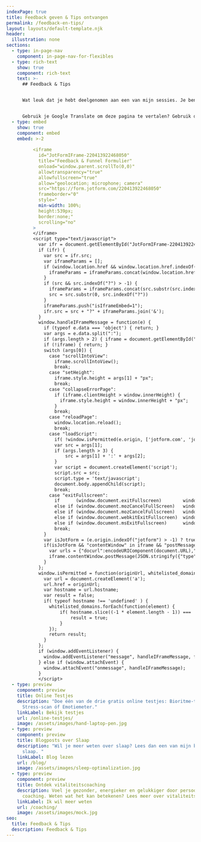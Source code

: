```yaml
---
indexPage: true
title: Feedback geven & Tips ontvangen
permalink: /feedback-en-tips/
layout: layouts/default-template.njk
header:
  illustration: none
sections:
  - type: in-page-nav
    component: in-page-nav-for-flexibles
  - type: rich-text
    show: true
    component: rich-text
    text: >-
      ## Feedback & Tips


      Wat leuk dat je hebt deelgenomen aan een van mijn sessies. Je bent op deze pagina terecht gekomen omdat je hebt meegedaan aan of een van mijn masterclasses, teamsessies of workshops. Zou je kort willen vertellen wat je van de sessie vond? Daar maak je mij heel blij mee! Je kan dan ook gelijk aangeven of je de adviezen en tips wil ontvangen waar ik tijdens de sessie over vertelde.


      Gebruik je Google Translate om deze pagina te vertalen? Gebruik dan deze [link](https://form.jotform.com/220413922468050) in plaats van het veld hieronder.
  - type: embed
    show: true
    component: embed
    embed: >-2
      
          <iframe
            id="JotFormIFrame-220413922468050"
            title="Feedback & Funnel Formulier"
            onload="window.parent.scrollTo(0,0)"
            allowtransparency="true"
            allowfullscreen="true"
            allow="geolocation; microphone; camera"
            src="https://form.jotform.com/220413922468050"
            frameborder="0"
            style="
            min-width: 100%;
            height:539px;
            border:none;"
            scrolling="no"
          >
          </iframe>
          <script type="text/javascript">
            var ifr = document.getElementById("JotFormIFrame-220413922468050");
            if (ifr) {
              var src = ifr.src;
              var iframeParams = [];
              if (window.location.href && window.location.href.indexOf("?") > -1) {
                iframeParams = iframeParams.concat(window.location.href.substr(window.location.href.indexOf("?") + 1).split('&'));
              }
              if (src && src.indexOf("?") > -1) {
                iframeParams = iframeParams.concat(src.substr(src.indexOf("?") + 1).split("&"));
                src = src.substr(0, src.indexOf("?"))
              }
              iframeParams.push("isIframeEmbed=1");
              ifr.src = src + "?" + iframeParams.join('&');
            }
            window.handleIFrameMessage = function(e) {
              if (typeof e.data === 'object') { return; }
              var args = e.data.split(":");
              if (args.length > 2) { iframe = document.getElementById("JotFormIFrame-" + args[(args.length - 1)]); } else { iframe = document.getElementById("JotFormIFrame"); }
              if (!iframe) { return; }
              switch (args[0]) {
                case "scrollIntoView":
                  iframe.scrollIntoView();
                  break;
                case "setHeight":
                  iframe.style.height = args[1] + "px";
                  break;
                case "collapseErrorPage":
                  if (iframe.clientHeight > window.innerHeight) {
                    iframe.style.height = window.innerHeight + "px";
                  }
                  break;
                case "reloadPage":
                  window.location.reload();
                  break;
                case "loadScript":
                  if( !window.isPermitted(e.origin, ['jotform.com', 'jotform.pro']) ) { break; }
                  var src = args[1];
                  if (args.length > 3) {
                      src = args[1] + ':' + args[2];
                  }
                  var script = document.createElement('script');
                  script.src = src;
                  script.type = 'text/javascript';
                  document.body.appendChild(script);
                  break;
                case "exitFullscreen":
                  if      (window.document.exitFullscreen)        window.document.exitFullscreen();
                  else if (window.document.mozCancelFullScreen)   window.document.mozCancelFullScreen();
                  else if (window.document.mozCancelFullscreen)   window.document.mozCancelFullScreen();
                  else if (window.document.webkitExitFullscreen)  window.document.webkitExitFullscreen();
                  else if (window.document.msExitFullscreen)      window.document.msExitFullscreen();
                  break;
              }
              var isJotForm = (e.origin.indexOf("jotform") > -1) ? true : false;
              if(isJotForm && "contentWindow" in iframe && "postMessage" in iframe.contentWindow) {
                var urls = {"docurl":encodeURIComponent(document.URL),"referrer":encodeURIComponent(document.referrer)};
                iframe.contentWindow.postMessage(JSON.stringify({"type":"urls","value":urls}), "*");
              }
            };
            window.isPermitted = function(originUrl, whitelisted_domains) {
              var url = document.createElement('a');
              url.href = originUrl;
              var hostname = url.hostname;
              var result = false;
              if( typeof hostname !== 'undefined' ) {
                whitelisted_domains.forEach(function(element) {
                    if( hostname.slice((-1 * element.length - 1)) === '.'.concat(element) ||  hostname === element ) {
                        result = true;
                    }
                });
                return result;
              }
            };
            if (window.addEventListener) {
              window.addEventListener("message", handleIFrameMessage, false);
            } else if (window.attachEvent) {
              window.attachEvent("onmessage", handleIFrameMessage);
            }
            </script>
  - type: preview
    component: preview
    title: Online Testjes
    description: "Doe één van de drie gratis online testjes: Bioritme-test,
      Stress-scan óf Emotiemeter."
    linkLabel: Bekijk testjes
    url: /online-testjes/
    image: /assets/images/hand-laptop-pen.jpg
  - type: preview
    component: preview
    title: Blogposts over Slaap
    description: "Wil je meer weten over slaap? Lees dan een van mijn blogposts over
      slaap. "
    linkLabel: Blog lezen
    url: /blog/
    image: /assets/images/sleep-optimalization.jpg
  - type: preview
    component: preview
    title: Ontdek vitaliteitscoaching
    description: Voel je gezonder, energieker en gelukkiger door persoonlijke
      coaching. Weten wat het kan betekenen? Lees meer over vitaliteitscoaching.
    linkLabel: Ik wil meer weten
    url: /coaching/
    image: /assets/images/mock.jpg
seo:
  title: Feedback & Tips
  description: Feedback & Tips
---
```

